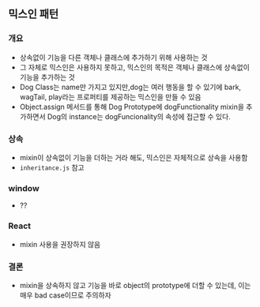 ## 믹스인 패턴
### 개요
- 상속없이 기능을 다른 객체나 클래스에 추가하기 위해 사용하는 것
- 그 자체로 믹스인은 사용하지 못하고, 믹스인의 목적은 객체나 클래스에 상속없이 기능을 추가하는 것
- Dog Class는 name만 가지고 있지만,dog는 여러 행동을 할 수 있기에 bark, wagTail, play라는 프로퍼티를 제공하는 믹스인을 만들 수 있음
- Object.assign 메서드를 통해 Dog Prototype에 dogFunctionality mixin을 추가하면서 Dog의 instance는 dogFuncionality의 속성에 접근할 수 있다.
### 상속
- mixin이 상속없이 기능을 더하는 거라 해도, 믹스인은 자체적으로 상속을 사용함
- `inheritance.js` 참고
### window
- ??
### React
- mixin 사용을 권장하지 않음
### 결론
- mixin을 상속하지 않고 기능을 바로 object의 prototype에 더할 수 있는데, 이는 매우 bad case이므로 주의하자